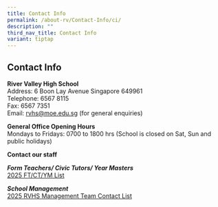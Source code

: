 ```yaml
---
title: Contact Info
permalink: /about-rv/Contact-Info/ci/
description: ""
third_nav_title: Contact Info
variant: tiptap
---
```

<h2>Contact Info</h2>
<p><strong>River Valley High School</strong> 
<br>Address: 6 Boon Lay Avenue Singapore 649961
<br>Telephone: 6567 8115
<br>Fax: 6567 7351&nbsp;
<br>Email:&nbsp;<a href="mailto:rvhs@moe.edu.sg" rel="noopener noreferrer nofollow" target="_blank">rvhs@moe.edu.sg</a>&nbsp;(for
general enquiries)</p>
<p><strong>General Office Opening Hours</strong>
<br>Mondays to Fridays: 0700 to 1800 hrs (School is closed on Sat, Sun and
public holidays)</p>
<p><strong>Contact our staff</strong>
</p>
<p><strong><em>Form Teachers/ Civic Tutors/ Year Masters</em></strong>
<br><a href="https://for.edu.sg/ftctcontactinfo2025" rel="noopener nofollow" target="_blank">2025 FT/CT/YM List</a>
</p>
<p><strong><em>School Management</em></strong>
<br><a href="/files/RVHS_Management_Team_Contact_List_2025_Final__003_.pdf" rel="noopener nofollow" target="_blank">2025 RVHS Management Team Contact List</a>
</p>